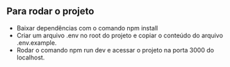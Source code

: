 ## Para rodar o projeto

- Baixar dependências com o comando npm install
- Criar um arquivo .env no root do projeto e copiar o conteúdo do arquivo .env.example.
- Rodar o comando npm run dev e acessar o projeto na porta 3000 do localhost.
